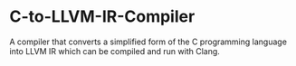 # C-to-LLVM-IR-Compiler
A compiler that converts a simplified form of the C programming language into LLVM IR which can be compiled and run with Clang.
